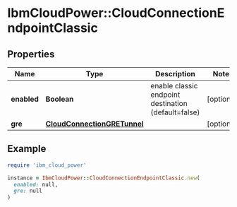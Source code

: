 # IbmCloudPower::CloudConnectionEndpointClassic

## Properties

| Name | Type | Description | Notes |
| ---- | ---- | ----------- | ----- |
| **enabled** | **Boolean** | enable classic endpoint destination (default&#x3D;false) | [optional] |
| **gre** | [**CloudConnectionGRETunnel**](CloudConnectionGRETunnel.md) |  | [optional] |

## Example

```ruby
require 'ibm_cloud_power'

instance = IbmCloudPower::CloudConnectionEndpointClassic.new(
  enabled: null,
  gre: null
)
```

